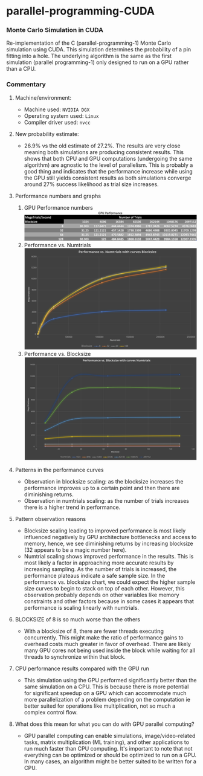 # parallel-programming-CUDA

### Monte Carlo Simulation in CUDA
Re-implementation of the C (parallel-programming-1) Monte Carlo simulation using CUDA. This simulation determines the probability of a pin fitting into a hole. The underlying algorithm is the same as the first simulation (parallel programming-1) only designed to run on a GPU rather than a CPU. 

### Commentary

1. Machine/environment:
	- Machine used: `NVIDIA DGX`
	- Operating system used: `Linux`
	- Compiler driver used: `nvcc`
	
2. New probability estimate:
	- 26.9% vs the old estimate of 27.2%. The results are very close meaning both simulations are producing consistent results. This shows that both CPU and GPU computations (undergoing the same algorithm) are agnostic to the level of parallelism. This is probably a good thing and indicates that the performance increase while using the GPU still yields consistent results as both simulations converge around 27% success likelihood as trial size increases.
	
3. Performance numbers and graphs

	1. GPU Performance numbers
	![Screenshot 2023-05-19 at 16.52.04.png](https://github.com/ztbochanski/parallel-programming-5/blob/752292d0812c24ea36b253446a95f807548d428f/Screenshot%202023-05-19%20at%2016.52.04.png)
	2. Performance vs. Numtrials
	![performance_numtrials.svg](https://github.com/ztbochanski/parallel-programming-5/blob/6d609a12a6b0d2ccc6e164e0d668ed62b2f4ec61/performance_numtrials.svg)
	3. Performance vs. Blocksize
	![performance_blocksize.svg](https://github.com/ztbochanski/parallel-programming-5/blob/9a2cd36242b8714eed86fa9d5698834316161e4b/performance_blocksize.svg)
	
4. Patterns in the performance curves
	- Observation in blocksize scaling: as the blocksize increases the performance improves up to a certain point and then there are diminishing returns.
	- Observation in numtrials scaling: as the number of trials increases there is a higher trend in performance. 
5. Pattern observation reasons
	- Blocksize scaling leading to improved performance is most likely influenced negatively by GPU architecture bottlenecks and access to memory, hence, we see diminishing returns by increasing blocksize (32 appears to be a magic number here).
	- Numtrial scaling shows improved performance in the results. This is most likely a factor in approaching more accurate results by increasing sampling. As the number of trials is increased, the performance plateaus indicate a safe sample size. In the performance vs. blocksize chart, we could expect the higher sample size curves to begin to stack on top of each other. However, this observation probably depends on other variables like memory constraints and other factors because in some cases it appears that performance is scaling linearly with numtrials.
6. BLOCKSIZE of 8 is so much worse than the others
	- With a blocksize of 8, there are fewer threads executing concurrently. This might make the ratio of performance gains to overhead costs much greater in favor of overhead. There are likely many GPU cores not being used inside the block while waiting for all threads to synchronize within that block.
7. CPU performance results compared with the GPU run
	- This simulation using the GPU performed significantly better than the same simulation on a CPU. This is because there is more potential for significant speedup on a GPU which can accommodate much more parallelization of a problem depending on the computation ie better suited for operations like multiplication, not so much a complex control flow.
8. What does this mean for what you can do with GPU parallel computing?
	- GPU parallel computing can enable simulations, image/video-related tasks, matrix multiplication (ML training), and other applications to run much faster than CPU computing. It's important to note that not everything can be optimized or should be optimized to run on a GPU. In many cases, an algorithm might be better suited to be written for a CPU.
